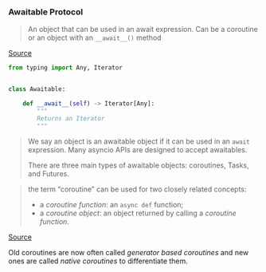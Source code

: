 ### Awaitable Protocol

> An object that can be used in an await expression. Can be a coroutine or an
> object with an `__await__()` method

[Source](https://docs.python.org/3/glossary.html#term-awaitable)

```python
from typing import Any, Iterator


class Awaitable:

    def __await__(self) -> Iterator[Any]:
        """
        Returns an Iterator
        """
```

> We say an object is an awaitable object if it can be used in an `await`
> expression. Many asyncio APIs are designed to accept awaitables.
>
> There are three main types of awaitable objects: coroutines, Tasks, and
> Futures.

> the term “coroutine” can be used for two closely related concepts:
>
> * a *coroutine function*: an `async def` function;
> * a *coroutine object*: an object returned by calling a *coroutine function*.

[Source](https://docs.python.org/3.10/library/asyncio-task.html#awaitables)

Old coroutines are now often called *generator based coroutines* and new ones
are called *native coroutines* to differentiate them.



